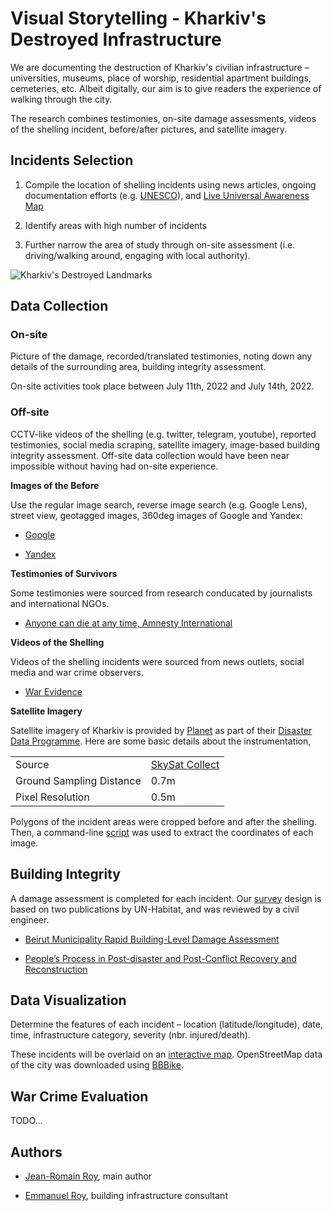 # Visual Storytelling - Kharkiv's Destroyed Infrastructure

We are documenting the destruction of Kharkiv's civilian infrastructure – universities, museums, place of worship, residential apartment buildings, cemeteries, etc. Albeit digitally, our aim is to give readers the experience of walking through the city.

The research combines testimonies, on-site damage assessments, videos of the shelling incident, before/after pictures, and satellite imagery.


## Incidents Selection

1. Compile the location of shelling incidents using news articles, ongoing documentation efforts (e.g. [UNESCO](https://www.unesco.org/en/articles/damaged-cultural-sites-ukraine-verified-unesco)), and [Live Universal Awareness Map](https://liveuamap.com/en/)
 
2. Identify areas with high number of incidents

3. Further narrow the area of study through on-site assessment (i.e. driving/walking around, engaging with local authority). 

![Kharkiv's Destroyed Landmarks](./illustrations/incidents.png)


## Data Collection

### On-site

Picture of the damage, recorded/translated testimonies, noting down any details of the surrounding area, building integrity assessment. 

On-site activities took place between July 11th, 2022 and July 14th, 2022. 

### Off-site 

CCTV-like videos of the shelling (e.g. twitter, telegram, youtube), reported testimonies, social media scraping, satellite imagery, image-based building integrity assessment. Off-site data collection would have been near impossible without having had on-site experience.

**Images of the Before**

Use the regular image search, reverse image search (e.g. Google Lens), street view, geotagged images, 360deg images of Google and Yandex:

 - [Google](https://maps.google.com/)

 - [Yandex](https://yandex.ru/)


**Testimonies of Survivors** 

Some testimonies were sourced from research conducated by journalists and international NGOs. 

 - [Anyone can die at any time, Amnesty International](https://www.amnesty.org/en/latest/research/2022/06//)


**Videos of the Shelling**

Videos of the shelling incidents were sourced from news outlets, social media and war crime observers.

 - [War Evidence](https://war-evidence.mkip.gov.ua/)


**Satellite Imagery**

Satellite imagery of Kharkiv is provided by [Planet](https://www.planet.com/) as part of their [Disaster Data Programme](https://www.planet.com/disasterdata/). Here are some basic details about the instrumentation, 

| | |
| --- | --- |
| Source | [SkySat Collect](https://developers.planet.com/docs/data/skysatcollect/) |
| Ground Sampling Distance | 0.7m |
| Pixel Resolution | 0.5m |

Polygons of the incident areas were cropped before and after the shelling. Then, a command-line [script](./data/satellite-imagery/rasters/info.sh) was used to extract the coordinates of each image. 


## Building Integrity

A damage assessment is completed for each incident. Our [survey](./data/damage-assessments/questionnaire.pdf) design is based on two publications by UN-Habitat, and was reviewed by a civil engineer. 
 
 - [Beirut Municipality Rapid Building-Level Damage Assessment](https://unhabitat.org/beirut-port-explosions-response-beirut-municipality-rapid-building-level-damage-assessment) 

 - [People’s Process in Post-disaster and Post-Conflict Recovery and Reconstruction](https://unhabitat.org/people%E2%80%99s-process-in-post-disaster-and-post-conflict-recovery-and-reconstruction)



## Data Visualization

Determine the features of each incident – location (latitude/longitude), date, time, infrastructure category, severity (nbr. injured/death). 

These incidents will be overlaid on an [interactive map](./webapp/). OpenStreetMap data of the city was downloaded using [BBBike](https://extract.bbbike.org/).



## War Crime Evaluation

TODO...



## Authors

- [Jean-Romain Roy](https://jeanromainroy.com/), main author

- [Emmanuel Roy](https://manuroy.ca/), building infrastructure consultant
